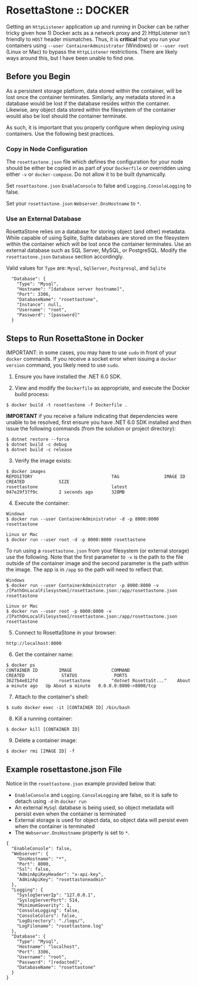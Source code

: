 # RosettaStone :: DOCKER

Getting an ```HttpListener``` application up and running in Docker can be rather tricky given how 1) Docker acts as a network proxy and 2) HttpListener isn't friendly to ```HOST``` header mismatches.  Thus, it is **critical** that you run your containers using ```--user ContainerAdministrator``` (Windows) or ```--user root``` (Linux or Mac) to bypass the ```HttpListener``` restrictions.  There are likely ways around this, but I have been unable to find one.  

## Before you Begin

As a persistent storage platform, data stored within the container, will be lost once the container terminates.  Similarly, any metadata stored in a database would be lost if the database resides within the container.  Likewise, any object data stored within the filesystem of the container would also be lost should the container terminate.

As such, it is important that you properly configure when deploying using containers.  Use the following best practices.

### Copy in Node Configuration

The ```rosettastone.json``` file which defines the configuration for your node should be either be copied in as part of your ```Dockerfile``` or overridden using either ```-v``` or ```docker-compose```.  Do not allow it to be built dynamically.

Set ```rosettastone.json``` ```EnableConsole``` to false and ```Logging.ConsoleLogging``` to false.  

Set your ```rosettastone.json``` ```Webserver.DnsHostname``` to ```*```.

### Use an External Database

RosettaStone relies on a database for storing object (and other) metadata.  While capable of using Sqlite, Sqlite databases are stored on the filesystem within the container which will be lost once the container terminates.  Use an external database such as SQL Server, MySQL, or PostgreSQL.  Modify the ```rosettastone.json``` ```Database``` section accordingly. 

Valid values for ```Type``` are: ```Mysql```, ```SqlServer```, ```Postgresql```, and ```Sqlite```
```
  "Database": {
    "Type": "Mysql",  
    "Hostname": "[database server hostname]",
    "Port": 3306,
    "DatabaseName": "rosettastone",
    "Instance": null,
    "Username": "root",
    "Password": "[password]"
  }
```

## Steps to Run RosettaStone in Docker

IMPORTANT: in some cases, you may have to use ```sudo``` in front of your ```docker``` commands.  If you receive a socket error when issuing a ```docker version``` command, you likely need to use ```sudo```.

1) Ensure you have installed the .NET 6.0 SDK.

2) View and modify the ```Dockerfile``` as appropriate, and execute the Docker build process:
```
$ docker build -t rosettastone -f Dockerfile .
```
**IMPORTANT** if you receive a failure indicating that dependencies were unable to be resolved, first ensure you have .NET 6.0 SDK installed and then issue the following commands (from the solution or project directory):
```
$ dotnet restore --force
$ dotnet build -c debug
$ dotnet build -c release
```

3) Verify the image exists:
```
$ docker images
REPOSITORY                              TAG                 IMAGE ID            CREATED             SIZE
rosettastone                            latest              047e29f37f9c        2 seconds ago       328MB
```
 
4) Execute the container:
```
Windows
$ docker run --user ContainerAdministrator -d -p 8000:8000 rosettastone 

Linux or Mac 
$ docker run --user root -d -p 8000:8000 rosettastone
```

To run using a ```rosettastone.json``` from your filesystem (or external storage) use the following.  Note that the first parameter to ```-v``` is the path to the file outside of the container image and the second parameter is the path within the image.  The app is in ```/app``` so the path will need to reflect that.
```
Windows
$ docker run --user ContainerAdministrator -p 8000:8000 -v /[PathOnLocalFilesystem]/rosettastone.json:/app/rosettastone.json rosettastone

Linux or Mac 
$ docker run --user root -p 8000:8000 -v /[PathOnLocalFilesystem]/rosettastone.json:/app/rosettastone.json rosettastone
```

5) Connect to RosettaStone in your browser: 
```
http://localhost:8000
```

6) Get the container name:
```
$ docker ps
CONTAINER ID        IMAGE               COMMAND                  CREATED              STATUS              PORTS                 
3627b4e812fd        rosettastone        "dotnet RosettaSt..."    About a minute ago   Up About a minute   0.0.0.0:8000->8000/tcp
```

7) Attach to the container's shell:
```
$ sudo docker exec -it [CONTAINER ID] /bin/bash
```

8) Kill a running container:
```
$ docker kill [CONTAINER ID]
```

9) Delete a container image:
```
$ docker rmi [IMAGE ID] -f
```

## Example rosettastone.json File

Notice in the ```rosettastone.json``` example provided below that:

- ```EnableConsole``` and ```Logging.ConsoleLogging``` are false, so it is safe to detach using ```-d``` in ```docker run```
- An external ```MySql``` database is being used, so object metadata will persist even when the container is terminated
- External storage is used for object data, so object data will persist even when the container is terminated
- The ```Webserver.DnsHostname``` property is set to ```*```.

```
{
  "EnableConsole": false,
  "Webserver": {
    "DnsHostname": "*",
    "Port": 8000,
    "Ssl": false,
    "AdminApiKeyHeader": "x-api-key",
    "AdminApiKey": "rosettastoneadmin"
  },
  "Logging": {
    "SyslogServerIp": "127.0.0.1",
    "SyslogServerPort": 514,
    "MinimumSeverity": 1,
    "ConsoleLogging": false,
    "ConsoleColors": false,
    "LogDirectory": "./logs/",
    "LogFilename": "rosettastone.log"
  },
  "Database": { 
    "Type": "Mysql",
    "Hostname": "localhost",
    "Port": 3306,
    "Username": "root",
    "Password": "[redacted]",
    "DatabaseName": "rosettastone"
  }
}
```